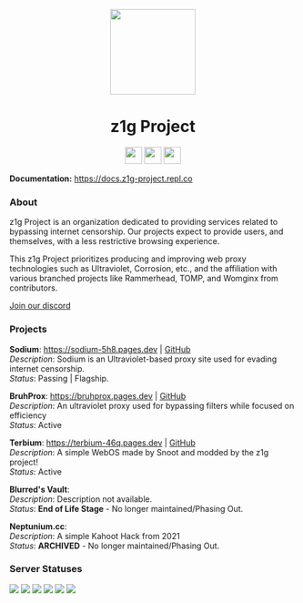 <p align="center">
<kbd>
<img width="150px" src="https://avatars.githubusercontent.com/u/103667677?s=200&v=4">
</kbd>
</p>

<h1 align="center">z1g Project</h1>

<p align="center">
<a href="https://discord.gg/f2Q2qgNNFJ"><img height="30px" src="https://img.shields.io/badge/Discord-7289DA?style=for-the-badge&logo=discord&logoColor=white"><img></a>
<a href="https://twitter.com/z1g-project"><img height="30px" src="https://img.shields.io/badge/Twitter-1DA1F2?style=for-the-badge&logo=twitter&logoColor=white"><img></a>
<a href="https://reddit.com/r/z1g-project"><img height="30px" src="https://img.shields.io/badge/Reddit-FF4500?style=for-the-badge&logo=reddit&logoColor=white"><img></a>
</p>

**Documentation:** https://docs.z1g-project.repl.co

### About
z1g Project is an organization dedicated to providing services related to bypassing internet censorship. Our projects expect to provide users, and themselves, with a less restrictive browsing experience. 

This z1g Project prioritizes producing and improving web proxy technologies such as Ultraviolet, Corrosion, etc., and the affiliation with various branched projects like Rammerhead, TOMP, and Womginx from contributors. 

[Join our discord](https://z1g-project.johnglynn2.repl.co/discord)

### Projects

**Sodium**: https://sodium-5h8.pages.dev | [GitHub](https://github.com/z1g-project/sodium)
<br>
*Description*: Sodium is an Ultraviolet-based proxy site used for evading internet censorship.
<br>
*Status*: Passing | Flagship. 

**BruhProx**: https://bruhprox.pages.dev | [GitHub](https://github.com/z1g-project/bruhprox)
<br>
*Description*: An ultraviolet proxy used for bypassing filters while focused on efficiency
<br>
*Status*: Active 

**Terbium**: https://terbium-46q.pages.dev | [GitHub](https://github.com/z1g-project/terbium)
<br>
*Description*: A simple WebOS made by Snoot and modded by the z1g project!
<br>
*Status*: Active

**Blurred's Vault**:
<br>
*Description*: Description not available. 
<br>
*Status*: **End of Life Stage** - No longer maintained/Phasing Out.

**Neptunium.cc**:
<br>
*Description*: A simple Kahoot Hack from 2021
<br>
*Status*: **ARCHIVED** - No longer maintained/Phasing Out.

### Server Statuses
<img src="https://img.shields.io/website?down_color=red&down_message=Offline%20%28%E2%9A%A0%20Server%20unresponsive%29&label=BruhProx&style=for-the-badge&up_color=green&up_message=Online%20%28Working%29&url=https%3A%2F%2Fbruhprox.pages.dev">
<img src="https://img.shields.io/website?down_color=red&down_message=Offline%20%28%E2%9A%A0%20Server%20unresponsive%29&label=Sodium&style=for-the-badge&up_color=green&up_message=Online%20%28Working%29&url=https%3A%2F%2Fsodium-5h8.pages.dev">
<img src="https://img.shields.io/website?down_color=red&down_message=Offline%20%28%E2%9A%A0%20Server%20unresponsive%29&label=Terbium&style=for-the-badge&up_color=green&up_message=Online%20%28Working%29&url=https%3A%2F%2Fterbium-46q.pages.dev">
<img src="https://img.shields.io/website?down_color=red&down_message=Offline%20%28%E2%9A%A0%20Server%20unresponsive%29&label=Terbium%20%28Replit%29&style=for-the-badge&up_color=green&up_message=Online%20%28Working%29&url=https%3A%2F%2Fterbium.johnglynn2.repl.co">
<img src="https://img.shields.io/website?down_color=red&down_message=Offline%20%28%E2%9A%A0%20Server%20unresponsive%29&label=z1g Project Website&style=for-the-badge&up_color=green&up_message=Online%20%28Working%29&url=https%3A%2F%2Fz1g-project.johnglynn2.repl.co">
<img src="https://img.shields.io/website?down_color=red&down_message=Offline%20%28%E2%9A%A0%20Server%20unresponsive%29&label=z1g%20API%20%26%20Services&style=for-the-badge&up_color=green&up_message=Online%20%28Working%29&url=https%3A%2F%2Fcdn.z1g-project.repl.co">
